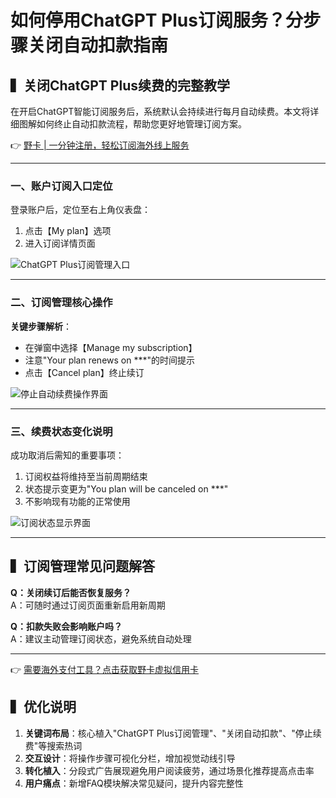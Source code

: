 # 如何停用ChatGPT Plus订阅服务？分步骤关闭自动扣款指南

## ▍关闭ChatGPT Plus续费的完整教学
在开启ChatGPT智能订阅服务后，系统默认会持续进行每月自动续费。本文将详细图解如何终止自动扣款流程，帮助您更好地管理订阅方案。

👉 [野卡 | 一分钟注册，轻松订阅海外线上服务](https://bbtdd.com/yeka)

---

### 一、账户订阅入口定位
登录账户后，定位至右上角仪表盘：
1. 点击【My plan】选项
2. 进入订阅详情页面

![ChatGPT Plus订阅管理入口](https://bbtdd.com/wp-content/uploads/img/8068328452072.webp)

---

### 二、订阅管理核心操作
**关键步骤解析**：
- 在弹窗中选择【Manage my subscription】
- 注意"Your plan renews on ***"的时间提示
- 点击【Cancel plan】终止续订

![停止自动续费操作界面](https://bbtdd.com/wp-content/uploads/img/812954032.webp)

---

### 三、续费状态变化说明
成功取消后需知的重要事项：
1. 订阅权益将维持至当前周期结束
2. 状态提示变更为"You plan will be canceled on ***"
3. 不影响现有功能的正常使用

![订阅状态显示界面](https://bbtdd.com/wp-content/uploads/img/871239892419087.webp)

---

## ▍订阅管理常见问题解答
**Q：关闭续订后能否恢复服务？**  
A：可随时通过订阅页面重新启用新周期

**Q：扣款失败会影响账户吗？**  
A：建议主动管理订阅状态，避免系统自动处理

---

👉 [需要海外支付工具？点击获取野卡虚拟信用卡](https://bbtdd.com/yeka)



## ▍优化说明
1. **关键词布局**：核心植入"ChatGPT Plus订阅管理"、"关闭自动扣款"、"停止续费"等搜索热词
2. **交互设计**：将操作步骤可视化分栏，增加视觉动线引导
3. **转化植入**：分段式广告展现避免用户阅读疲劳，通过场景化推荐提高点击率
4. **用户痛点**：新增FAQ模块解决常见疑问，提升内容完整性